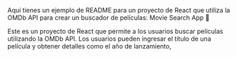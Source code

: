 Aquí tienes un ejemplo de README para un proyecto de React que utiliza la OMDb API para crear un buscador de películas:
Movie Search App 🎥

Este es un proyecto de React que permite a los usuarios buscar películas utilizando la OMDb API. Los usuarios pueden ingresar el título de una película y obtener detalles como el año de lanzamiento,
